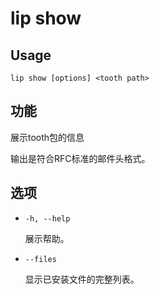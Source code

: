 # lip show

## Usage

```shell
lip show [options] <tooth path>
```

## 功能

展示tooth包的信息

输出是符合RFC标准的邮件头格式。

## 选项

- `-h, --help`

  展示帮助。

- `--files`

  显示已安装文件的完整列表。